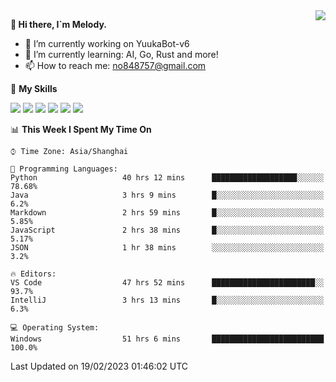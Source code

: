 <a href="#">
  <img align="right" src="https://github-readme-stats.vercel.app/api?username=melodyyuuka&count_private=true&show_icons=true" />
</a>

**👋 Hi there, I`m Melody.**

- 🔭 I’m currently working on YuukaBot-v6
- 🌱 I’m currently learning: AI, Go, Rust and more!
- 📫 How to reach me: no848757@gmail.com

🌟 **My Skills** 

![](https://img.shields.io/badge/-Python-3e74a2?style=flat-square&logo=Python&logoColor=fff)
![](https://img.shields.io/badge/-Java-007396?style=flat-square&logo=OpenJDK&logoColor=fff)
![](https://img.shields.io/badge/-Node.js-339933?style=flat-square&logo=Node.js&logoColor=fff)
![](https://img.shields.io/badge/-Git-f05032?style=flat-square&logo=git&logoColor=fff)
![](https://img.shields.io/badge/-PostgreSQL-4169e1?style=flat-square&logo=PostgreSQL&logoColor=fff)
![](https://img.shields.io/badge/-VSCode-007acc?style=flat-square&logo=Visual-Studio-Code&logoColor=fff)


<!--START_SECTION:waka-->
📊 **This Week I Spent My Time On** 

```text
⌚︎ Time Zone: Asia/Shanghai

💬 Programming Languages: 
Python                   40 hrs 12 mins      ███████████████████░░░░░░   78.68% 
Java                     3 hrs 9 mins        █░░░░░░░░░░░░░░░░░░░░░░░░   6.2% 
Markdown                 2 hrs 59 mins       █░░░░░░░░░░░░░░░░░░░░░░░░   5.85% 
JavaScript               2 hrs 38 mins       █░░░░░░░░░░░░░░░░░░░░░░░░   5.17% 
JSON                     1 hr 38 mins        ░░░░░░░░░░░░░░░░░░░░░░░░░   3.2%

🔥 Editors: 
VS Code                  47 hrs 52 mins      ███████████████████████░░   93.7% 
IntelliJ                 3 hrs 13 mins       █░░░░░░░░░░░░░░░░░░░░░░░░   6.3%

💻 Operating System: 
Windows                  51 hrs 6 mins       █████████████████████████   100.0%

```


 Last Updated on 19/02/2023 01:46:02 UTC
<!--END_SECTION:waka-->
